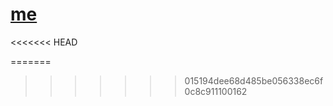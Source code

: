 # [me](https://viniciuspereiras.github.io "me")
<<<<<<< HEAD

=======
>>>>>>> 015194dee68d485be056338ec6f0c8c911100162
